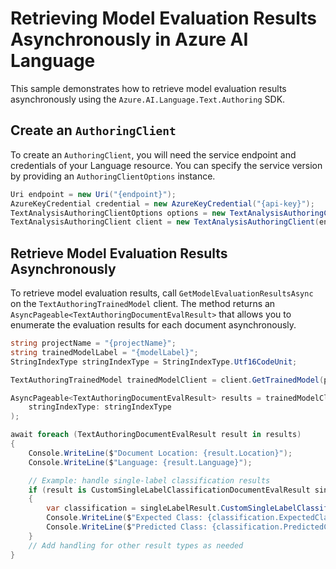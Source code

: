 # Retrieving Model Evaluation Results Asynchronously in Azure AI Language

This sample demonstrates how to retrieve model evaluation results asynchronously using the `Azure.AI.Language.Text.Authoring` SDK.

## Create an `AuthoringClient`

To create an `AuthoringClient`, you will need the service endpoint and credentials of your Language resource. You can specify the service version by providing an `AuthoringClientOptions` instance.

```C# Snippet:CreateTextAuthoringClientForSpecificApiVersion
Uri endpoint = new Uri("{endpoint}");
AzureKeyCredential credential = new AzureKeyCredential("{api-key}");
TextAnalysisAuthoringClientOptions options = new TextAnalysisAuthoringClientOptions(TextAnalysisAuthoringClientOptions.ServiceVersion.V2025_05_15_Preview);
TextAnalysisAuthoringClient client = new TextAnalysisAuthoringClient(endpoint, credential, options);
```

## Retrieve Model Evaluation Results Asynchronously

To retrieve model evaluation results, call `GetModelEvaluationResultsAsync` on the `TextAuthoringTrainedModel` client. The method returns an `AsyncPageable<TextAuthoringDocumentEvalResult>` that allows you to enumerate the evaluation results for each document asynchronously.

```C# Snippet:Sample9_TextAuthoring_GetModelEvaluationResultsAsync
string projectName = "{projectName}";
string trainedModelLabel = "{modelLabel}";
StringIndexType stringIndexType = StringIndexType.Utf16CodeUnit;

TextAuthoringTrainedModel trainedModelClient = client.GetTrainedModel(projectName, trainedModelLabel);

AsyncPageable<TextAuthoringDocumentEvalResult> results = trainedModelClient.GetModelEvaluationResultsAsync(
    stringIndexType: stringIndexType
);

await foreach (TextAuthoringDocumentEvalResult result in results)
{
    Console.WriteLine($"Document Location: {result.Location}");
    Console.WriteLine($"Language: {result.Language}");

    // Example: handle single-label classification results
    if (result is CustomSingleLabelClassificationDocumentEvalResult singleLabelResult)
    {
        var classification = singleLabelResult.CustomSingleLabelClassificationResult;
        Console.WriteLine($"Expected Class: {classification.ExpectedClass}");
        Console.WriteLine($"Predicted Class: {classification.PredictedClass}");
    }
    // Add handling for other result types as needed
}
```
